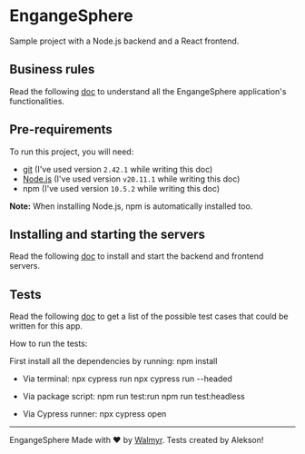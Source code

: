 # EngangeSphere

Sample project with a Node.js backend and a React frontend.

## Business rules

Read the following [doc](./docs/Requirements.md) to understand all the EngangeSphere application's functionalities.

## Pre-requirements

To run this project, you will need:

- [git](https://git-scm.com/downloads) (I've used version `2.42.1` while writing this doc)
- [Node.js](https://nodejs.org/en/) (I've used version `v20.11.1` while writing this doc)
- npm (I've used version `10.5.2` while writing this doc)

**Note:** When installing Node.js, npm is automatically installed too.

## Installing and starting the servers

Read the following [doc](./docs/TestEnvironment.md) to install and start the backend and frontend servers.

## Tests

Read the following [doc](./docs/TestCases.md) to get a list of the possible test cases that could be written for this app.

How to run the tests:

First install all the dependencies by running:
npm install

- Via terminal:
  npx cypress run
  npx cypress run --headed

- Via package script:
  npm run test:run
  npm run test:headless

- Via Cypress runner:
  npx cypress open

---

EngangeSphere Made with ❤️ by [Walmyr](https://walmyr.dev).
Tests created by Alekson!
